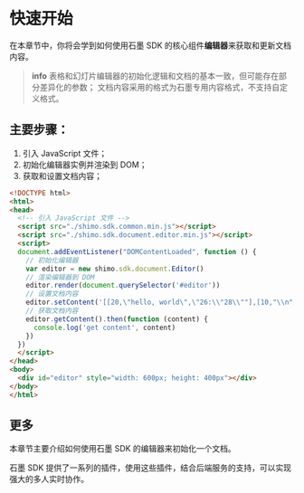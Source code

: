 # 快速开始

在本章节中，你将会学到如何使用石墨 SDK 的核心组件**编辑器**来获取和更新文档内容。

> **info**
> 表格和幻灯片编辑器的初始化逻辑和文档的基本一致，但可能存在部分差异化的参数；
> 文档内容采用的格式为石墨专用内容格式，不支持自定义格式。

## 主要步骤：
1. 引入 JavaScript 文件；
2. 初始化编辑器实例并渲染到 DOM；
3. 获取和设置文档内容；

```html
<!DOCTYPE html>
<html>
<head>
  <!-- 引入 JavaScript 文件 -->
  <script src="./shimo.sdk.common.min.js"></script>
  <script src="./shimo.sdk.document.editor.min.js"></script>
  <script>
  document.addEventListener("DOMContentLoaded", function () {
    // 初始化编辑器
    var editor = new shimo.sdk.document.Editor()
    // 渲染编辑器到 DOM
    editor.render(document.querySelector('#editor'))
    // 设置文档内容
    editor.setContent('[[20,\"hello, world\",\"26:\\"28\\""],[10,"\\n","line:\\"init\\""]]')
    // 获取文档内容
    editor.getContent().then(function (content) {
      console.log('get content', content)
    })
  })
  </script>
</head>
<body>
  <div id="editor" style="width: 600px; height: 400px"></div>
</body>
</html>
```

## 更多

本章节主要介绍如何使用石墨 SDK 的编辑器来初始化一个文档。

石墨 SDK 提供了一系列的插件，使用这些插件，结合后端服务的支持，可以实现强大的多人实时协作。

